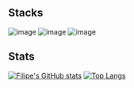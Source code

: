 ## Stacks 
![image]({https://img.shields.io/badge/Python-FFD43B?style=for-the-badge&logo=python&logoColor=blue})
![image]({https://img.shields.io/badge/JavaScript-323330?style=for-the-badge&logo=javascript&logoColor=F7DF1E})
![image]({https://img.shields.io/badge/MySQL-005C84?style=for-the-badge&logo=mysql&logoColor=white})

## Stats
[![Filipe's GitHub stats](https://github-readme-stats.vercel.app/api?username=lipehmoreira&show_icons=true&theme=gruvbox)](https://github.com/anuraghazra/github-readme-stats)
[![Top Langs](https://github-readme-stats.vercel.app/api/top-langs/?username=lipehmoreira&theme=gruvbox)](https://github.com/anuraghazra/github-readme-stats)
